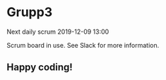 # Grupp3
Next daily scrum 2019-12-09 13:00

Scrum board in use. See Slack for more information.

## Happy coding!
